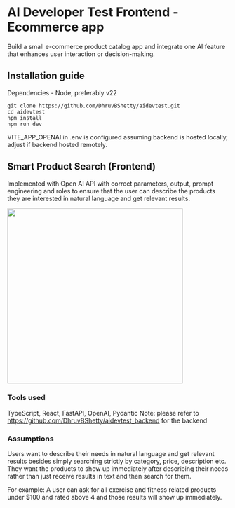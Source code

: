 # AI Developer Test Frontend - Ecommerce app

Build a small e-commerce product catalog app and integrate one AI feature that enhances user interaction or decision-making.

## Installation guide

Dependencies - Node, preferably v22

```
git clone https://github.com/DhruvBShetty/aidevtest.git
cd aidevtest
npm install
npm run dev
```
VITE_APP_OPENAI in .env is configured assuming backend is hosted locally, adjust if backend hosted remotely.

## Smart Product Search (Frontend)

Implemented with Open AI API with correct parameters, output, prompt engineering and roles to ensure that the user can describe the products they are interested in natural language and get relevant results.
<p>
<img src="https://github.com/user-attachments/assets/8cafabc6-8531-48b7-b93f-9d06f6136896" height="400" width="400" />
</p>


### Tools used

TypeScript, React, FastAPI, OpenAI, Pydantic
Note: please refer to https://github.com/DhruvBShetty/aidevtest_backend for the backend



### Assumptions

Users want to describe their needs in natural language and get relevant results besides simply searching strictly by category, price, description etc. They want the products to show up immediately after describing their needs rather than just receive results in text and then search for them.

For example:  A user can ask for all exercise and fitness related products under $100 and rated above 4 and those results will show up immediately.
